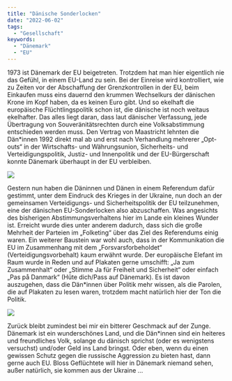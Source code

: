 ```yaml
---
title: "Dänische Sonderlocken"
date: "2022-06-02"
tags:
  - "Gesellschaft"
keywords:
  - "Dänemark"
  - "EU"
---
```


1973 ist Dänemark der EU beigetreten. Trotzdem hat man hier eigentlich nie das Gefühl, in einem EU-Land zu sein. Bei der Einreise wird kontrolliert, wie zu Zeiten vor der Abschaffung der Grenzkontrollen in der EU, beim Einkaufen muss eins dauernd den krummen Wechselkurs der dänischen Krone im Kopf haben, da es keinen Euro gibt. Und so ekelhaft die europäische Flüchtlingspolitik schon ist, die dänische ist noch weitaus ekelhafter. Das alles liegt daran, dass laut dänischer Verfassung, jede Übertragung von Souveränitätsrechten durch eine Volksabstimmung entschieden werden muss. Den Vertrag von Maastricht lehnten die Dän\*innen 1992 direkt mal ab und erst nach Verhandlung mehrerer „Opt-outs“ in der Wirtschafts- und Währungsunion, Sicherheits- und Verteidigungspolitik, Justiz- und Innenpolitik und der EU-Bürgerschaft konnte Dänemark überhaupt in der EU verbleiben.

![](/img/A95E345B-4FEE-485F-93AE-58DC5445AD66-935x1024.jpeg)

Gestern nun haben die Däninnen und Dänen in einem Referendum dafür gestimmt, unter dem Eindruck des Krieges in der Ukraine, nun doch an der gemeinsamen Verteidigungs- und Sicherheitspolitik der EU teilzunehmen, eine der dänischen EU-Sonderlocken also abzuschaffen. Was angesichts des bisherigen Abstimmungsverhaltens hier im Lande ein kleines Wunder ist. Erreicht wurde dies unter anderem dadurch, dass sich die große Mehrheit der Parteien im „Folketing“ über das Ziel des Referendums einig waren. Ein weiterer Baustein war wohl auch, dass in der Kommunikation die EU im Zusammenhang mit dem „Forsvarsforbeholdet“ (Verteidigungsvorbehalt) kaum erwähnt wurde. Der europäische Elefant im Raum wurde in Reden und auf Plakaten gerne umschifft: „Ja zum Zusammenhalt“ oder „Stimme Ja für Freiheit und Sicherheit“ oder einfach „Pas på Danmark“ (Hüte dich/Pass auf Dänemark). Es ist davon auszugehen, dass die Dän\*innen über Politik mehr wissen, als die Parolen, die auf Plakaten zu lesen waren, trotzdem macht natürlich hier der Ton die Politik.

![](/img/0DB55CC0-E293-4679-8977-20CC6D3F2554.jpeg)

Zurück bleibt zumindest bei mir ein bitterer Geschmack auf der Zunge. Dänemark ist ein wunderschönes Land, und die Dän\*innen sind ein heiteres und freundliches Volk, solange du dänisch sprichst (oder es wenigstens versuchst) und/oder Geld ins Land bringst. Oder eben, wenn du einen gewissen Schutz gegen die russische Aggression zu bieten hast, dann gerne auch EU. Bloss Geflüchtete will hier in Dänemark niemand sehen, außer natürlich, sie kommen aus der Ukraine …
